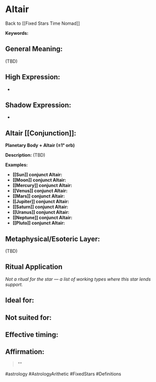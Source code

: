 # Altair

Back to [[Fixed Stars Time Nomad]]

**Keywords:** 

## General Meaning:
(TBD)

## High Expression:
- 

## Shadow Expression:
- 

## Altair [[Conjunction]]:

**Planetary Body + Altair (≤1° orb)**

**Description:**
(TBD)

**Examples:**
- **[[Sun]] conjunct Altair:** 
- **[[Moon]] conjunct Altair:** 
- **[[Mercury]] conjunct Altair:** 
- **[[Venus]] conjunct Altair:** 
- **[[Mars]] conjunct Altair:** 
- **[[Jupiter]] conjunct Altair:** 
- **[[Saturn]] conjunct Altair:** 
- **[[Uranus]] conjunct Altair:** 
- **[[Neptune]] conjunct Altair:** 
- **[[Pluto]] conjunct Altair:** 

## Metaphysical/Esoteric Layer:
(TBD)

## Ritual Application
*Not a ritual for the star — a list of working types where this star lends support.*

**Ideal for:**
- 
**Not suited for:**
- 
**Effective timing:**
- 

## Affirmation:

> ""

#astrology #AstrologyArithetic #FixedStars #Definitions

